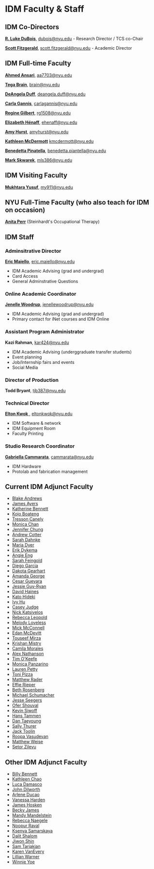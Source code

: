 # IDM Faculty & Staff

## IDM Co-Directors

[**R. Luke DuBois**](http://lukedubois.com), dubois@nyu.edu - Research Director / TCS co-Chair

[**Scott Fitzgerald**](http://heek.in), scott.fitzgerald@nyu.edu - Academic Director


## IDM Full-time Faculty

[**Ahmed Ansari**](https://ahmedansari.com), aa7703@nyu.edu

[**Tega Brain**](http://tegabrain.com), brain@nyu.edu

[**DeAngela Duff**](http://www.polishedsolid.com/), deangela.duff@nyu.edu

[**Carla Gannis**](https://www.carlagannis.com), carlagannis@nyu.edu

[**Regine Gilbert**](https://reginegilbert.com/), rg1508@nyu.edu

[**Elizabeth Hénaff**](http://elizabeth-henaff.net), ehenaff@nyu.edu

[**Amy Hurst**](https://amyhurst.com/), amyhurst@nyu.edu

[**Kathleen McDermott**](http://www.kthartic.com/) kmcdermott@nyu.edu

[**Benedetta Pinatella**](https://engineering.nyu.edu/faculty/benedetta-piantella), benedetta.piantella@nyu.edu

[**Mark Skwarek**](http://markskwarek.com/),  mls386@nyu.edu

## IDM Visiting Faculty

[**Mukhtara Yusuf**](https://www.linkedin.com/in/mukhtara-yusuf-48a49755/), my911@nyu.edu

## NYU Full-Time Faculty \(who also teach for IDM on occasion\)

[**Anita Perr**](http://steinhardt.nyu.edu/faculty/Anita_Perr) \(Steinhardt's Occupational Therapy\)

## IDM Staff
### Adminsitrative Director

[**Eric Maiello**](http://engineering.nyu.edu/people/eric-maiello), eric.maiello@nyu.edu

* IDM Academic Advising (grad and undergrad)
* Card Access
* General Adminstrative Questions

### Online Academic Coordinator

[**Jenelle Woodrup**](https://engineering.nyu.edu/faculty/jenelle-woodrup), jenellewoodrup@nyu.edu

* IDM Academic Advising (grad and undergrad)
* Primary contact for iNet courses and IDM Online

### Assistant Program Administrator

**Kazi Rahman**, kar424@nyu.edu

* IDM Academic Advising (underggraduate transfer students)
* Event planning
* Job/Internship fairs and events
* Social Media

### Director of Production

**Todd Bryant**, tjb387@nyu.edu

### Technical Director

[**Elton Kwok** ](http://engineering.nyu.edu/people/elton-kwok), eltonkwok@nyu.edu

* IDM Software & network
* IDM Equipment Room
* Faculty Printing 

### Studio Research Coordinator

[**Gabriella Cammarata**](https://www.gabriellacammarata.com/), cammarata@nyu.edu

* IDM Hardware
* Protolab and fabrication management 


## Current IDM Adjunct Faculty

* [Blake Andrews](https://pbjabcusa.com)
* [James Ayers](http://jfrancisayres.com)
* [Katherine Bennett](https://www.katherinebennett.net)
* [Kojo Boateng](http://kojoboateng.com/)
* [Tresson Canely](https://tresscanley.com/)
* [Monica Chan](https://monicamchan.wixsite.com/academicportfolio)
* [Jennifer Chung](linkedin.com/in/jenniferchungny/)
* [Andrew Cotter](http://thatcotter.github.io)
* [Sarah Dahnke](http://www.sarahdahnke.com)
* [Maria Dyer](http://mariadyer.co)
* [Erik Dykema](https://www.linkedin.com/in/erikdykema/)
* [Angie Eng](http://angieeng.com/)
* [Sarah Feingold](https://www.sarahfeingold.com)
* [Diego Garcia](http://radstronomical.com)
* [Dakota Gearhart](https://www.dakotagearhart.com/)
* [Amanda George](https://www.amandageorge.com)
* [Cesar Guevara](https://www.cesarcgart.com)
* [Jessie Guy-Ryan](https://engineering.nyu.edu/staff/jessie-guy-ryan)
* [David Haines](http://www.davidhaines.net)
* [Kato Hideki](https://www.katohideki.com)
* [Ivy Hu](https://www.linkedin.com/in/huivy/)
* [Casey Judge](https://www.acaciajudge.com/)
* [Nick Katsivelos](https://www.linkedin.com/in/katsivelos/)
* [Rebecca Leopold](https://www.rebeccaleopold.com)
* [Melody Loveless](http://melody-loveless.squarespace.com)
* [Mick McConnell](https://www.andmcconnell.com)
* [Edan McDevitt](http://artehaus.io)
* [Touseef Mirza](https://www.touseefmirza.com)
* [Krishan Mistry](http://www.poetmistry.com)
* [Camila Morales](https://www.linkedin.com/in/camila-a-morales-7069b155/)
* [Alex Nathanson](http://www.alexnathanson.com)
* [Tim O'Keefe](http://www.timokeefefilmscore.com)
* [Monica Panzarino](https://www.monicapanzarino.art)
* [Lauren Petty](http://www.automaticrelease.org)
* [Toni Pizza](https://www.toni.pizza/)
* [Matthew Rader](https://www.reedandrader.com)
* [Effie Rieper](http://www.ericrieper.com)
* [Beth Rosenberg](https://www.techkidsunlimited.org/staff/beth-rosenberg/)
* [Michael Schumacher](https://www.michaeljschumacher.com)
* [Jesse Seegers](https://jesseseegers.com)
* [Ofer Shouval](https://ofershouval.github.io/)
* [Kevin Siwoff](http://kevinsiwoff.com)
* [Hans Tammen](https://tammen.org/)
* [Dan Taeyoung](https://dantaeyoung.com)
* [Sally Thurer](https://sallythurer.com)
* [Jack Toolin](http://www.jacktoolin.net)
* [Roopa Vasudevan](https://roopavasudevan.com)
* [Matthew Weise](http://www.matthewweise.com)
* [Setor Zilevu](https://www.setorzilevu.com)

## Other IDM Adjunct Faculty

* [Billy Bennett](https://billybennett.tv)
* [Kathleen Chao](https://www.chaosidea.com)
* [Luca Damasco](https://www.linkedin.com/in/luca-damasco/)
* [John Dilworth](https://johndilworth.com/)
* [Arlene Ducao](https://arlduc.org)
* [Vanessa Harden](https://vanessaharden.com)
* [James Hosken](https://jameshosken.com)
* [Becky James](https://www.beckyjams.com)
* [Mandy Mandelstein](https://cargocollective.com/mandivision)
* [Rebecca Naegele](http://rebeccanaegele.com)
* [Noopur Raval](https://noopur.xyz)
* [Ksenya Samarskaya](http://www.samarskaya.com/)
* [Dalit Shalom](http://dalitshalom.com)
* [Jiwon Shin](http://jiwonshin.com)
* [Sam Tarjakian](https://dude837.com)
* [Karen VanEvery](https://www.linkedin.com/in/karen-van-every-7115994)
* [Lillian Warner](https://www.lillianwarner.com)
* [Winnie Yoe](https://winnieyoe.com/)